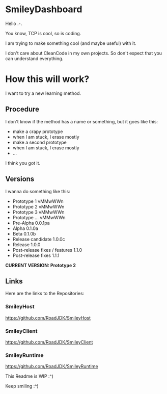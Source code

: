 # SmileyDashboard

Hello .-.

You know, TCP is cool, so is coding.

I am trying to make something cool (and maybe useful) with it.

I don't care about CleanCode in my own projects. So don't expect that you can understand everything.

# How this will work?

I want to try a new learning method.

## Procedure
I don't know if the method has a name or something, but it goes like this:

* make a crapy prototype
* when I am stuck, I erase mostly
* make a second prototype
* when I am stuck, I erase mostly
* ...

I think you got it.

## Versions
I wanna do something like this:

* Prototype 1 vMMwWWn
* Prototype 2 vMMwWWn
* Prototype 3 vMMwWWn
* Prototype ... vMMwWWn
* Pre-Alpha 0.0.1pa
* Alpha 0.1.0a
* Beta  0.1.0b
* Release candidate	1.0.0c
* Release 1.0.0
* Post-release fixes / features  1.1.0
* Post-release fixes 1.1.1

**CURRENT VERSION: Prototype 2**

## Links
Here are the links to the Repositories:

### SmileyHost
https://github.com/RoadJDK/SmileyHost

### SmileyClient
https://github.com/RoadJDK/SmileyClient

### SmileyRuntime
https://github.com/RoadJDK/SmileyRuntime

This Readme is WIP :^) 

Keep smiling :^)
